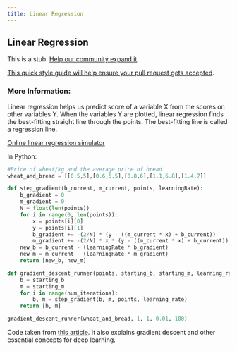 ```yaml
---
title: Linear Regression
---
```

## Linear Regression

This is a stub. <a href='https://github.com/freecodecamp/guides/tree/master/src/pages/machine-learning/linear-regression/index.md' target='_blank' rel='nofollow'>Help our community expand it</a>.

<a href='https://github.com/freecodecamp/guides/blob/master/README.md' target='_blank' rel='nofollow'>This quick style guide will help ensure your pull request gets accepted</a>.

### More Information:
<!-- Please add any articles you think might be helpful to read before writing the article -->

Linear regression helps us predict score of a variable X from the scores on other variables Y. When the variables Y are plotted, linear regression finds the best-fitting straight line through the points. The best-fitting line is called a regression line.

[Online linear regression simulator](https://www.mladdict.com/linear-regression-simulator)

In Python:
```py
#Price of wheat/kg and the average price of bread
wheat_and_bread = [[0.5,5],[0.6,5.5],[0.8,6],[1.1,6.8],[1.4,7]]

def step_gradient(b_current, m_current, points, learningRate):
    b_gradient = 0
    m_gradient = 0
    N = float(len(points))
    for i in range(0, len(points)):
        x = points[i][0]
        y = points[i][1]
        b_gradient += -(2/N) * (y - ((m_current * x) + b_current))
        m_gradient += -(2/N) * x * (y - ((m_current * x) + b_current))
    new_b = b_current - (learningRate * b_gradient)
    new_m = m_current - (learningRate * m_gradient)
    return [new_b, new_m]

def gradient_descent_runner(points, starting_b, starting_m, learning_rate, num_iterations):
    b = starting_b
    m = starting_m
    for i in range(num_iterations):
        b, m = step_gradient(b, m, points, learning_rate)
    return [b, m]

gradient_descent_runner(wheat_and_bread, 1, 1, 0.01, 100)
```

Code taken from [this article](http://blog.floydhub.com/coding-the-history-of-deep-learning/). It also explains gradient descent and other essential concepts for deep learning.
